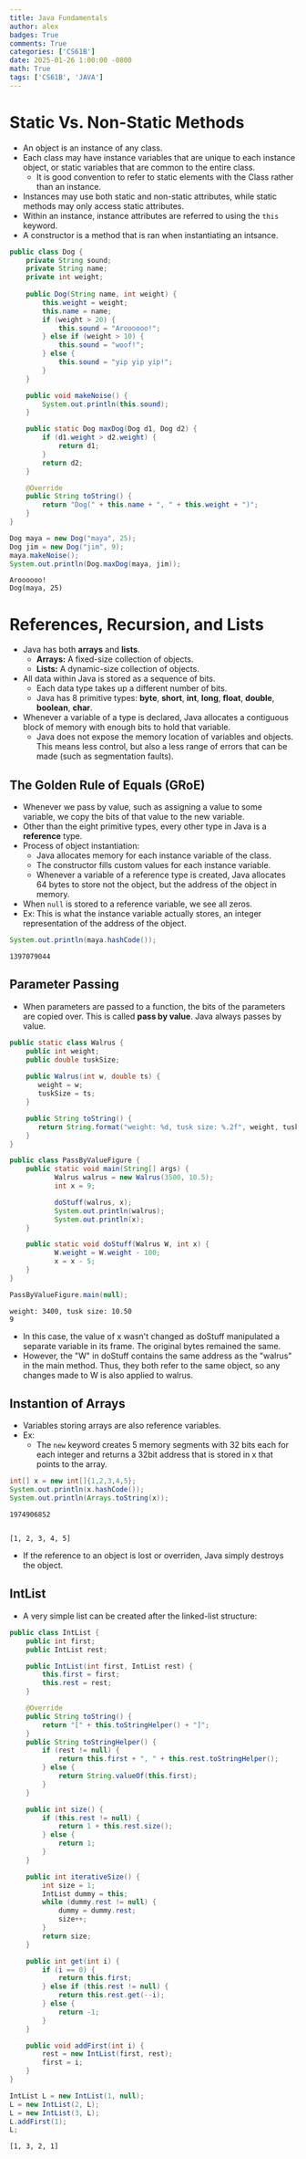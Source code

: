 ```yaml
---
title: Java Fundamentals
author: alex
badges: True
comments: True
categories: ['CS61B']
date: 2025-01-26 1:00:00 -0800
math: True
tags: ['CS61B', 'JAVA']
---
```


# Static Vs. Non-Static Methods
- An object is an instance of any class.
- Each class may have instance variables that are unique to each instance object, or static variables that are common to the entire class.
    - It is good convention to refer to static elements with the Class rather than an instance.
- Instances may use both static and non-static attributes, while static methods may only access static attributes.
- Within an instance, instance attributes are referred to using the `this` keyword.
- A constructor is a method that is ran when instantiating an intsance.


```java
public class Dog {
    private String sound;
    private String name;
    private int weight;
    
    public Dog(String name, int weight) {
        this.weight = weight;
        this.name = name;
        if (weight > 20) {
            this.sound = "Aroooooo!";
        } else if (weight > 10) {
            this.sound = "woof!";
        } else {
            this.sound = "yip yip yip!";
        }
    }

    public void makeNoise() {
        System.out.println(this.sound);
    }

    public static Dog maxDog(Dog d1, Dog d2) {
        if (d1.weight > d2.weight) {
            return d1;
        }
        return d2;
    }

    @Override
    public String toString() {
        return "Dog(" + this.name + ", " + this.weight + ")";
    } 
}

Dog maya = new Dog("maya", 25);
Dog jim = new Dog("jim", 9);
maya.makeNoise();
System.out.println(Dog.maxDog(maya, jim));
```

    Aroooooo!
    Dog(maya, 25)


# References, Recursion, and Lists
- Java has both **arrays** and **lists**.
    - **Arrays:** A fixed-size collection of objects.
    - **Lists:** A dynamic-size collection of objects.
- All data within Java is stored as a sequence of bits.
    - Each data type takes up a different number of bits.
    - Java has 8 primitive types: **byte**, **short**, **int**, **long**, **float**, **double**, **boolean**, **char**.
- Whenever a variable of a type is declared, Java allocates a contiguous block of memory with enough bits to hold that variable.
    - Java does not expose the memory location of variables and objects. This means less control, but also a less range of errors that can be made (such as segmentation faults).

## The Golden Rule of Equals (GRoE)
- Whenever we pass by value, such as assigning a value to some variable, we copy the bits of that value to the new variable.
- Other than the eight primitive types, every other type in Java is a **reference** type.
- Process of object instantiation:
    - Java allocates memory for each instance variable of the class.
    - The constructor fills custom values for each instance variable.
    - Whenever a variable of a reference type is created, Java allocates 64 bytes to store not the object, but the address of the object in memory.
- When `null` is stored to a reference variable, we see all zeros.
- Ex: This is what the instance variable actually stores, an integer representation of the address of the object.


```java
System.out.println(maya.hashCode());
```

    1397079044


## Parameter Passing
- When parameters are passed to a function, the bits of the parameters are copied over. This is called **pass by value**. Java always passes by value.


```java
public static class Walrus {
    public int weight;
    public double tuskSize;
    
    public Walrus(int w, double ts) {
       weight = w;
       tuskSize = ts;
    }

    public String toString() {
       return String.format("weight: %d, tusk size: %.2f", weight, tuskSize);
    }
}

public class PassByValueFigure {
    public static void main(String[] args) {
           Walrus walrus = new Walrus(3500, 10.5);
           int x = 9;

           doStuff(walrus, x);
           System.out.println(walrus);
           System.out.println(x);
    }

    public static void doStuff(Walrus W, int x) {
           W.weight = W.weight - 100;
           x = x - 5;
    }
}

PassByValueFigure.main(null);
```

    weight: 3400, tusk size: 10.50
    9


- In this case, the value of x wasn't changed as doStuff manipulated a separate variable in its frame. The original bytes remained the same.
- However, the "W" in doStuff contains the same address as the "walrus" in the main method. Thus, they both refer to the same object, so any changes made to W is also applied to walrus.

## Instantion of Arrays
- Variables storing arrays are also reference variables.
- Ex:
    - The `new` keyword creates 5 memory segments with 32 bits each for each integer and returns a 32bit address that is stored in x that points to the array.


```java
int[] x = new int[]{1,2,3,4,5};
System.out.println(x.hashCode());
System.out.println(Arrays.toString(x));
```

    1974906852


    [1, 2, 3, 4, 5]


- If the reference to an object is lost or overriden, Java simply destroys the object.

## IntList
- A very simple list can be created after the linked-list structure:


```java
public class IntList {
    public int first;
    public IntList rest;

    public IntList(int first, IntList rest) {
        this.first = first;
        this.rest = rest;
    }

    @Override
    public String toString() {
        return "[" + this.toStringHelper() + "]";
    }
    public String toStringHelper() {
        if (rest != null) {
            return this.first + ", " + this.rest.toStringHelper();
        } else {
            return String.valueOf(this.first);
        }
    }

    public int size() {
        if (this.rest != null) {
            return 1 + this.rest.size();
        } else {
            return 1;
        }
    }

    public int iterativeSize() {
        int size = 1;
        IntList dummy = this;
        while (dummy.rest != null) {
            dummy = dummy.rest;
            size++;
        }
        return size;
    }

    public int get(int i) {
        if (i == 0) {
            return this.first;
        } else if (this.rest != null) {
            return this.rest.get(--i);
        } else {
            return -1;
        }
    }

    public void addFirst(int i) {
        rest = new IntList(first, rest);
        first = i;
    }
}

IntList L = new IntList(1, null);
L = new IntList(2, L);
L = new IntList(3, L);
L.addFirst(1);
L;
```




    [1, 3, 2, 1]



